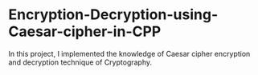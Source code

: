 # Encryption-Decryption-using-Caesar-cipher-in-CPP
In this project, I implemented the knowledge of Caesar cipher encryption and decryption technique of Cryptography.
